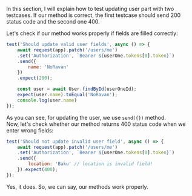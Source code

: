 In this section, I will explain how to test updating user part with two testcases. If our method is correct, the first testcase should send 200 status code and the second one 400.

Let's check if our method works properly if fields are filled correctly:
```javascript
test('Should update valid user fields', async () => {
    await request(app).patch('/users/me')
    .set('Authorization', `Bearer ${userOne.tokens[0].token}`)
    .send({
        name: 'NoRavan'
    })
    .expect(200);

    const user = await User.findById(userOneId);
    expect(user.name).toEqual('NoRavan');
    console.log(user.name)
});
```
As you can see, for updating the user, we use `send({})` method.
<br>
Now, let's check whether our method returns 400 status code when we enter wrong fields:

```javascript
test('Should not update invalid user field', async () => {
    await request(app).patch('/users/me')
    .set('Authorization', `Bearer ${userOne.tokens[0].token}`)
    .send({
        location: 'Baku' // location is invalid field!
    }).expect(400);
});
```
Yes, it does. So, we can say, our methods work properly.